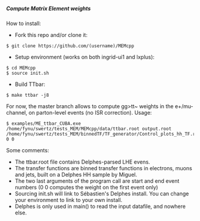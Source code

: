 ##### Compute Matrix Element weights ####

How to install:
 * Fork this repo and/or clone it: 
```
$ git clone https://github.com/(username)/MEMcpp
```
 
 * Setup environment (works on both ingrid-ui1 and lxplus):
```
$ cd MEMcpp
$ source init.sh
```

 * Build TTbar:
```
$ make ttbar -j8 
```

For now, the master branch allows to compute gg>tt~ weights in the e+/mu- channel, on parton-level events (no ISR correction). Usage:
```
$ examples/ME_ttbar_CUBA.exe /home/fynu/swertz/tests_MEM/MEMcpp/data/ttbar.root output.root /home/fynu/swertz/tests_MEM/binnedTF/TF_generator/Control_plots_hh_TF.root 0 0
```

Some comments:
* The ttbar.root file contains Delphes-parsed LHE evens.
* The transfer functions are binned transfer functions in electrons, muons and jets, built on a Delphes HH sample by Miguel.
* The two last arguments of the program call are start and end event numbers (0 0 computes the weight on the first event only)
* Sourcing init.sh will link to Sébastien's Delphes install. You can change your environment to link to your own install.
* Delphes is only used in main() to read the input datafile, and nowhere else.
